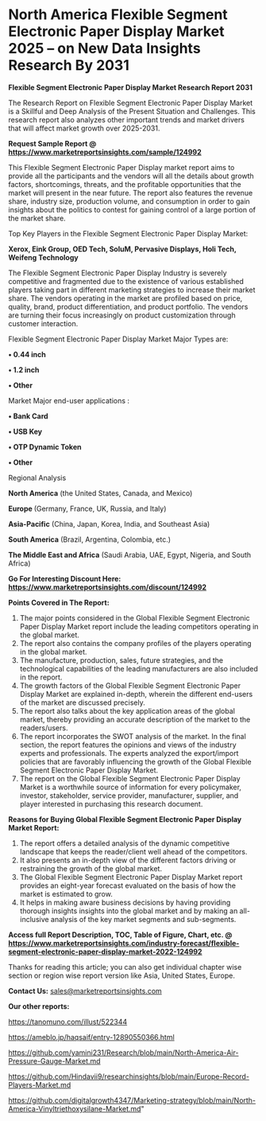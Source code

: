 # North America Flexible Segment Electronic Paper Display Market 2025 – on New Data Insights Research By 2031

<strong>Flexible Segment Electronic Paper Display Market Research Report 2031</strong>

The Research Report on Flexible Segment Electronic Paper Display Market is a Skillful and Deep Analysis of the Present Situation and Challenges. This research report also analyzes other important trends and market drivers that will affect market growth over 2025-2031.

<strong>Request Sample Report @ <a href=https://www.marketreportsinsights.com/sample/124992>https://www.marketreportsinsights.com/sample/124992</a></strong>

This Flexible Segment Electronic Paper Display market report aims to provide all the participants and the vendors will all the details about growth factors, shortcomings, threats, and the profitable opportunities that the market will present in the near future. The report also features the revenue share, industry size, production volume, and consumption in order to gain insights about the politics to contest for gaining control of a large portion of the market share.

Top Key Players in the Flexible Segment Electronic Paper Display Market:

<strong>Xerox, Eink Group, OED Tech, SoluM, Pervasive Displays, Holi Tech, Weifeng Technology</strong>

The Flexible Segment Electronic Paper Display Industry is severely competitive and fragmented due to the existence of various established players taking part in different marketing strategies to increase their market share. The vendors operating in the market are profiled based on price, quality, brand, product differentiation, and product portfolio. The vendors are turning their focus increasingly on product customization through customer interaction.

Flexible Segment Electronic Paper Display Market Major Types are:

<strong>• 0.44 inch

• 1.2 inch

• Other</strong>

Market Major end-user applications :

<strong>• Bank Card

• USB Key

• OTP Dynamic Token

• Other</strong>

Regional Analysis

</u><strong><b>North America</b></strong> (the United States, Canada, and Mexico)

<strong><b>Europe </b></strong>(Germany, France, UK, Russia, and Italy)

<strong><b>Asia-Pacific</b></strong> (China, Japan, Korea, India, and Southeast Asia)

<strong><b>South America</b></strong> (Brazil, Argentina, Colombia, etc.)

<strong><b>The Middle East and Africa</b></strong> (Saudi Arabia, UAE, Egypt, Nigeria, and South Africa)

<strong>Go For Interesting Discount Here: <a href=https://www.marketreportsinsights.com/discount/124992>https://www.marketreportsinsights.com/discount/124992</a></strong>

<strong>Points Covered in The Report:</strong>
<ol>
  <li>The major points considered in the Global Flexible Segment Electronic Paper Display Market report include the leading competitors operating in the global market.</li>
  <li>The report also contains the company profiles of the players operating in the global market.</li>
  <li>The manufacture, production, sales, future strategies, and the technological capabilities of the leading manufacturers are also included in the report.</li>
  <li>The growth factors of the Global Flexible Segment Electronic Paper Display Market are explained in-depth, wherein the different end-users of the market are discussed precisely.</li>
  <li>The report also talks about the key application areas of the global market, thereby providing an accurate description of the market to the readers/users.</li>
  <li>The report incorporates the SWOT analysis of the market. In the final section, the report features the opinions and views of the industry experts and professionals. The experts analyzed the export/import policies that are favorably influencing the growth of the Global Flexible Segment Electronic Paper Display Market.</li>
  <li>The report on the Global Flexible Segment Electronic Paper Display Market is a worthwhile source of information for every policymaker, investor, stakeholder, service provider, manufacturer, supplier, and player interested in purchasing this research document.</li>
</ol>
<strong>Reasons for Buying Global Flexible Segment Electronic Paper Display Market Report:</strong>

<ol>
  <li>The report offers a detailed analysis of the dynamic competitive landscape that keeps the reader/client well ahead of the competitors.</li>
  <li>It also presents an in-depth view of the different factors driving or restraining the growth of the global market.</li>
  <li>The Global Flexible Segment Electronic Paper Display Market report provides an eight-year forecast evaluated on the basis of how the market is estimated to grow.</li>
  <li>It helps in making aware business decisions by having providing thorough insights insights into the global market and by making an all-inclusive analysis of the key market segments and sub-segments.</li>
</ol>
<strong>Access full Report Description, TOC, Table of Figure, Chart, etc. @ <a href=https://www.marketreportsinsights.com/industry-forecast/flexible-segment-electronic-paper-display-market-2022-124992>https://www.marketreportsinsights.com/industry-forecast/flexible-segment-electronic-paper-display-market-2022-124992</a></strong>


Thanks for reading this article; you can also get individual chapter wise section or region wise report version like Asia, United States, Europe.

<strong>Contact Us:</strong>
sales@marketreportsinsights.com

<strong>Our other reports:</strong>

<a href=https://tanomuno.com/illust/522344>https://tanomuno.com/illust/522344</a>

<a href=https://ameblo.jp/haqsaif/entry-12890550366.html>https://ameblo.jp/haqsaif/entry-12890550366.html</a>

<a href=https://github.com/yamini231/Research/blob/main/North-America-Air-Pressure-Gauge-Market.md>https://github.com/yamini231/Research/blob/main/North-America-Air-Pressure-Gauge-Market.md</a>

<a href=https://github.com/Hindavii9/researchinsights/blob/main/Europe-Record-Players-Market.md>https://github.com/Hindavii9/researchinsights/blob/main/Europe-Record-Players-Market.md</a>

<a href=https://github.com/digitalgrowth4347/Marketing-strategy/blob/main/North-America-Vinyltriethoxysilane-Market.md>https://github.com/digitalgrowth4347/Marketing-strategy/blob/main/North-America-Vinyltriethoxysilane-Market.md</a>"
